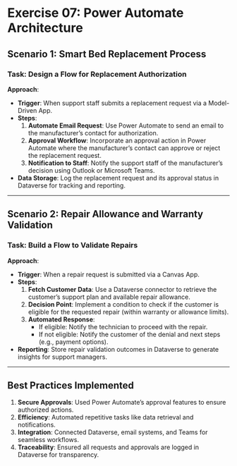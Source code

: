 # Exercise 07: Power Automate Architecture

## **Scenario 1: Smart Bed Replacement Process**
### **Task: Design a Flow for Replacement Authorization**
**Approach**:
- **Trigger**: When support staff submits a replacement request via a Model-Driven App.
- **Steps**:
  1. **Automate Email Request**: Use Power Automate to send an email to the manufacturer’s contact for authorization.
  2. **Approval Workflow**: Incorporate an approval action in Power Automate where the manufacturer’s contact can approve or reject the replacement request.
  3. **Notification to Staff**: Notify the support staff of the manufacturer’s decision using Outlook or Microsoft Teams.
- **Data Storage**: Log the replacement request and its approval status in Dataverse for tracking and reporting.

---

## **Scenario 2: Repair Allowance and Warranty Validation**
### **Task: Build a Flow to Validate Repairs**
**Approach**:
- **Trigger**: When a repair request is submitted via a Canvas App.
- **Steps**:
  1. **Fetch Customer Data**: Use a Dataverse connector to retrieve the customer’s support plan and available repair allowance.
  2. **Decision Point**: Implement a condition to check if the customer is eligible for the requested repair (within warranty or allowance limits).
  3. **Automated Response**:
     - If eligible: Notify the technician to proceed with the repair.
     - If not eligible: Notify the customer of the denial and next steps (e.g., payment options).
- **Reporting**: Store repair validation outcomes in Dataverse to generate insights for support managers.

---

## **Best Practices Implemented**
1. **Secure Approvals**: Used Power Automate’s approval features to ensure authorized actions.
2. **Efficiency**: Automated repetitive tasks like data retrieval and notifications.
3. **Integration**: Connected Dataverse, email systems, and Teams for seamless workflows.
4. **Traceability**: Ensured all requests and approvals are logged in Dataverse for transparency.
